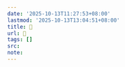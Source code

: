 ```yaml
---
date: '2025-10-13T11:27:53+08:00'
lastmod: '2025-10-13T13:04:51+08:00'
title: 󰚗
url: 󰚗
tags: []
src:
note:
---
```

